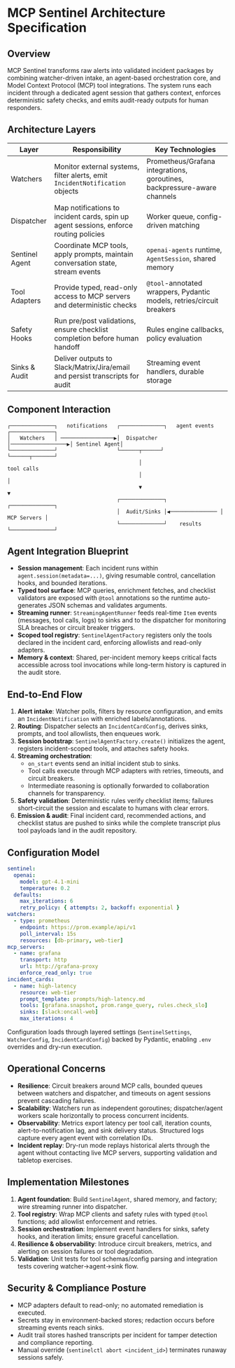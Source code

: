 # MCP Sentinel Architecture Specification

## Overview
MCP Sentinel transforms raw alerts into validated incident packages by combining watcher-driven intake, an agent-based orchestration core, and Model Context Protocol (MCP) tool integrations. The system runs each incident through a dedicated agent session that gathers context, enforces deterministic safety checks, and emits audit-ready outputs for human responders.

## Architecture Layers
| Layer | Responsibility | Key Technologies |
| ----- | -------------- | ---------------- |
| Watchers | Monitor external systems, filter alerts, emit `IncidentNotification` objects | Prometheus/Grafana integrations, goroutines, backpressure-aware channels |
| Dispatcher | Map notifications to incident cards, spin up agent sessions, enforce routing policies | Worker queue, config-driven matching |
| Sentinel Agent | Coordinate MCP tools, apply prompts, maintain conversation state, stream events | `openai-agents` runtime, `AgentSession`, shared memory |
| Tool Adapters | Provide typed, read-only access to MCP servers and deterministic checks | `@tool`-annotated wrappers, Pydantic models, retries/circuit breakers |
| Safety Hooks | Run pre/post validations, ensure checklist completion before human handoff | Rules engine callbacks, policy evaluation |
| Sinks & Audit | Deliver outputs to Slack/Matrix/Jira/email and persist transcripts for audit | Streaming event handlers, durable storage |

## Component Interaction
```
┌──────────────┐   notifications   ┌──────────────┐   agent events   ┌──────────────┐
│   Watchers   │ ─────────────────▶│  Dispatcher  │──────────────────▶│ Sentinel Agent│
└──────────────┘                   └──────┬──────┘                   └──────┬───────┘
                                          │                             tool calls
                                          │                                 │
                                          ▼                                 ▼
                                   ┌──────────────┐                 ┌──────────────┐
                                   │  Audit/Sinks │◀─────────────── │  MCP Servers │
                                   └──────────────┘    results      └──────────────┘
```

## Agent Integration Blueprint
- **Session management**: Each incident runs within `agent.session(metadata=...)`, giving resumable control, cancellation hooks, and bounded iterations.
- **Typed tool surface**: MCP queries, enrichment fetches, and checklist validators are exposed with `@tool` annotations so the runtime auto-generates JSON schemas and validates arguments.
- **Streaming runner**: `StreamingAgentRunner` feeds real-time `Item` events (messages, tool calls, logs) to sinks and to the dispatcher for monitoring SLA breaches or circuit breaker triggers.
- **Scoped tool registry**: `SentinelAgentFactory` registers only the tools declared in the incident card, enforcing allowlists and read-only adapters.
- **Memory & context**: Shared, per-incident memory keeps critical facts accessible across tool invocations while long-term history is captured in the audit store.

## End-to-End Flow
1. **Alert intake**: Watcher polls, filters by resource configuration, and emits an `IncidentNotification` with enriched labels/annotations.
2. **Routing**: Dispatcher selects an `IncidentCardConfig`, derives sinks, prompts, and tool allowlists, then enqueues work.
3. **Session bootstrap**: `SentinelAgentFactory.create()` initializes the agent, registers incident-scoped tools, and attaches safety hooks.
4. **Streaming orchestration**:
   - `on_start` events send an initial incident stub to sinks.
   - Tool calls execute through MCP adapters with retries, timeouts, and circuit breakers.
   - Intermediate reasoning is optionally forwarded to collaboration channels for transparency.
5. **Safety validation**: Deterministic rules verify checklist items; failures short-circuit the session and escalate to humans with clear errors.
6. **Emission & audit**: Final incident card, recommended actions, and checklist status are pushed to sinks while the complete transcript plus tool payloads land in the audit repository.

## Configuration Model
```yaml
sentinel:
  openai:
    model: gpt-4.1-mini
    temperature: 0.2
  defaults:
    max_iterations: 6
    retry_policy: { attempts: 2, backoff: exponential }
watchers:
  - type: prometheus
    endpoint: https://prom.example/api/v1
    poll_interval: 15s
    resources: [db-primary, web-tier]
mcp_servers:
  - name: grafana
    transport: http
    url: http://grafana-proxy
    enforce_read_only: true
incident_cards:
  - name: high-latency
    resource: web-tier
    prompt_template: prompts/high-latency.md
    tools: [grafana.snapshot, prom.range_query, rules.check_slo]
    sinks: [slack:oncall-web]
    max_iterations: 4
```
Configuration loads through layered settings (`SentinelSettings`, `WatcherConfig`, `IncidentCardConfig`) backed by Pydantic, enabling `.env` overrides and dry-run execution.

## Operational Concerns
- **Resilience**: Circuit breakers around MCP calls, bounded queues between watchers and dispatcher, and timeouts on agent sessions prevent cascading failures.
- **Scalability**: Watchers run as independent goroutines; dispatcher/agent workers scale horizontally to process concurrent incidents.
- **Observability**: Metrics export latency per tool call, iteration counts, alert-to-notification lag, and sink delivery status. Structured logs capture every agent event with correlation IDs.
- **Incident replay**: Dry-run mode replays historical alerts through the agent without contacting live MCP servers, supporting validation and tabletop exercises.

## Implementation Milestones
1. **Agent foundation**: Build `SentinelAgent`, shared memory, and factory; wire streaming runner into dispatcher.
2. **Tool registry**: Wrap MCP clients and safety rules with typed `@tool` functions; add allowlist enforcement and retries.
3. **Session orchestration**: Implement event handlers for sinks, safety hooks, and iteration limits; ensure graceful cancellation.
4. **Resilience & observability**: Introduce circuit breakers, metrics, and alerting on session failures or tool degradation.
5. **Validation**: Unit tests for tool schemas/config parsing and integration tests covering watcher→agent→sink flow.

## Security & Compliance Posture
- MCP adapters default to read-only; no automated remediation is executed.
- Secrets stay in environment-backed stores; redaction occurs before streaming events reach sinks.
- Audit trail stores hashed transcripts per incident for tamper detection and compliance reporting.
- Manual override (`sentinelctl abort <incident_id>`) terminates runaway sessions safely.
